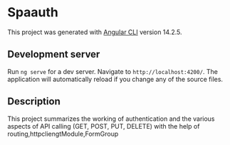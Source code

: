# Spaauth

This project was generated with [Angular CLI](https://github.com/angular/angular-cli) version 14.2.5.

## Development server

Run `ng serve` for a dev server. Navigate to `http://localhost:4200/`. The application will automatically reload if you change any of the source files.

## Description

This project summarizes the working of authentication and the various aspects of API calling (GET, POST, PUT, DELETE) with the help of routing,httpcliengtModule,FormGroup
